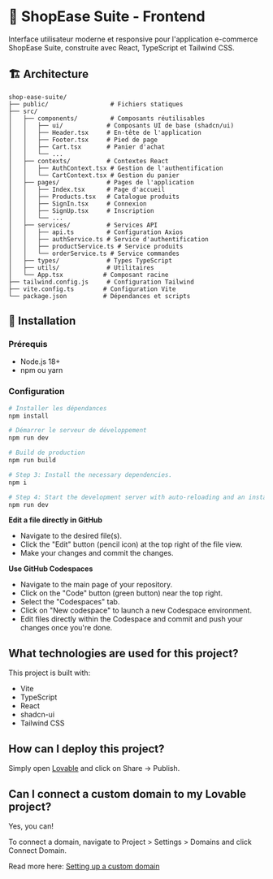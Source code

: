 # 🎨 ShopEase Suite - Frontend

Interface utilisateur moderne et responsive pour l'application e-commerce ShopEase Suite, construite avec React, TypeScript et Tailwind CSS.

## 🏗️ Architecture

```
shop-ease-suite/
├── public/                 # Fichiers statiques
├── src/
│   ├── components/         # Composants réutilisables
│   │   ├── ui/            # Composants UI de base (shadcn/ui)
│   │   ├── Header.tsx     # En-tête de l'application
│   │   ├── Footer.tsx     # Pied de page
│   │   ├── Cart.tsx       # Panier d'achat
│   │   └── ...
│   ├── contexts/          # Contextes React
│   │   ├── AuthContext.tsx # Gestion de l'authentification
│   │   └── CartContext.tsx # Gestion du panier
│   ├── pages/             # Pages de l'application
│   │   ├── Index.tsx      # Page d'accueil
│   │   ├── Products.tsx   # Catalogue produits
│   │   ├── SignIn.tsx     # Connexion
│   │   ├── SignUp.tsx     # Inscription
│   │   └── ...
│   ├── services/          # Services API
│   │   ├── api.ts         # Configuration Axios
│   │   ├── authService.ts # Service d'authentification
│   │   ├── productService.ts # Service produits
│   │   └── orderService.ts # Service commandes
│   ├── types/             # Types TypeScript
│   ├── utils/             # Utilitaires
│   └── App.tsx           # Composant racine
├── tailwind.config.js     # Configuration Tailwind
├── vite.config.ts        # Configuration Vite
└── package.json          # Dépendances et scripts
```

## 🚀 Installation

### Prérequis
- Node.js 18+
- npm ou yarn

### Configuration
```bash
# Installer les dépendances
npm install

# Démarrer le serveur de développement
npm run dev

# Build de production
npm run build

# Step 3: Install the necessary dependencies.
npm i

# Step 4: Start the development server with auto-reloading and an instant preview.
npm run dev
```

**Edit a file directly in GitHub**

- Navigate to the desired file(s).
- Click the "Edit" button (pencil icon) at the top right of the file view.
- Make your changes and commit the changes.

**Use GitHub Codespaces**

- Navigate to the main page of your repository.
- Click on the "Code" button (green button) near the top right.
- Select the "Codespaces" tab.
- Click on "New codespace" to launch a new Codespace environment.
- Edit files directly within the Codespace and commit and push your changes once you're done.

## What technologies are used for this project?

This project is built with:

- Vite
- TypeScript
- React
- shadcn-ui
- Tailwind CSS

## How can I deploy this project?

Simply open [Lovable](https://lovable.dev/projects/f73270b7-1be6-4868-97a1-0a3be5a7b2c7) and click on Share -> Publish.

## Can I connect a custom domain to my Lovable project?

Yes, you can!

To connect a domain, navigate to Project > Settings > Domains and click Connect Domain.

Read more here: [Setting up a custom domain](https://docs.lovable.dev/tips-tricks/custom-domain#step-by-step-guide)
